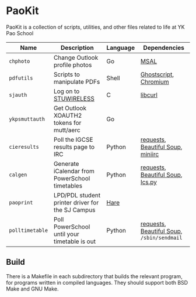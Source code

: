 # PaoKit

PaoKit is a collection of scripts, utilities, and other files related to life
at YK Pao School

| Name            | Description                                            | Language                     | Dependencies                                                                                                                                                          |
| --------------- | ------------------------------------------------------ | ---------------------------- | --------------------------------------------------------------------------------------------------------------------------------------------------------------------- |
| `chphoto`       | Change Outlook profile photos                          | Go                           | [MSAL](https://github.com/AzureAD/microsoft-authentication-library-for-go)                                                                                            |
| `pdfutils`      | Scripts to manipulate PDFs                             | Shell                        | [Ghostscript](https://www.ghostscript.com), [Chromium](https://www.chromium.org)                                                                                      |
| `sjauth`        | Log on to [STUWIRELESS](https://ykps.runxiyu.org/wifi) | C                            | [libcurl](https://curl.se/libcurl/)                                                                                                                                   |
| `ykpsmuttauth`  | Get Outlook XOAUTH2 tokens for mutt/aerc               | Go                           |                                                                                                                                                                       |
| `cieresults`    | Poll the IGCSE results page to IRC                     | Python                       | [requests](http://docs.python-requests.org/), [Beautiful Soup](https://www.crummy.com/software/BeautifulSoup/bs4/), [miniirc](https://github.com/luk3yx/miniirc)      |
| `calgen`        | Generate iCalendar from PowerSchool timetables         | Python                       | [requests](http://docs.python-requests.org/), [Beautiful Soup](https://www.crummy.com/software/BeautifulSoup/bs4/), [Ics.py](https://icspy.readthedocs.io/en/stable/) |
| `paoprint`      | LPD/PDL student printer driver for the SJ Campus       | [Hare](https://harelang.org) |                                                                                                                                                                       |
| `polltimetable` | Poll PowerSchool until your timetable is out           | Python                       | [requests](http://docs.python-requests.org/), [Beautiful Soup](https://www.crummy.com/software/BeautifulSoup/bs4/), `/sbin/sendmail`                                  |

## Build

There is a Makefile in each subdirectory that builds the relevant program, for
programs written in compiled languages. They should support both BSD Make and
GNU Make.
